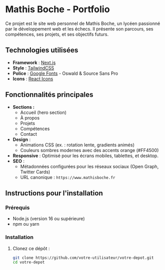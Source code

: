# Mathis Boche - Portfolio

Ce projet est le site web personnel de Mathis Boche, un lycéen passionné par le développement web et les échecs. Il présente son parcours, ses compétences, ses projets, et ses objectifs futurs.

## Technologies utilisées

- **Framework** : [Next.js](https://nextjs.org/)
- **Style** : [TailwindCSS](https://tailwindcss.com/)
- **Police** : [Google Fonts](https://fonts.google.com/) - Oswald & Source Sans Pro
- **Icons** : [React Icons](https://react-icons.github.io/react-icons/)

## Fonctionnalités principales

- **Sections :**
  - Accueil (hero section)
  - À propos
  - Projets
  - Compétences
  - Contact
- **Design** :
  - Animations CSS (ex. : rotation lente, gradients animés)
  - Couleurs sombres modernes avec des accents orange (#FF4500)
- **Responsive** : Optimisé pour les écrans mobiles, tablettes, et desktop.
- **SEO** :
  - Métadonnées configurées pour les réseaux sociaux (Open Graph, Twitter Cards)
  - URL canonique : `https://www.mathisboche.fr`

## Instructions pour l'installation

### Prérequis

- Node.js (version 16 ou supérieure)
- npm ou yarn

### Installation

1. Clonez ce dépôt :
   ```bash
   git clone https://github.com/votre-utilisateur/votre-depot.git
   cd votre-depot
